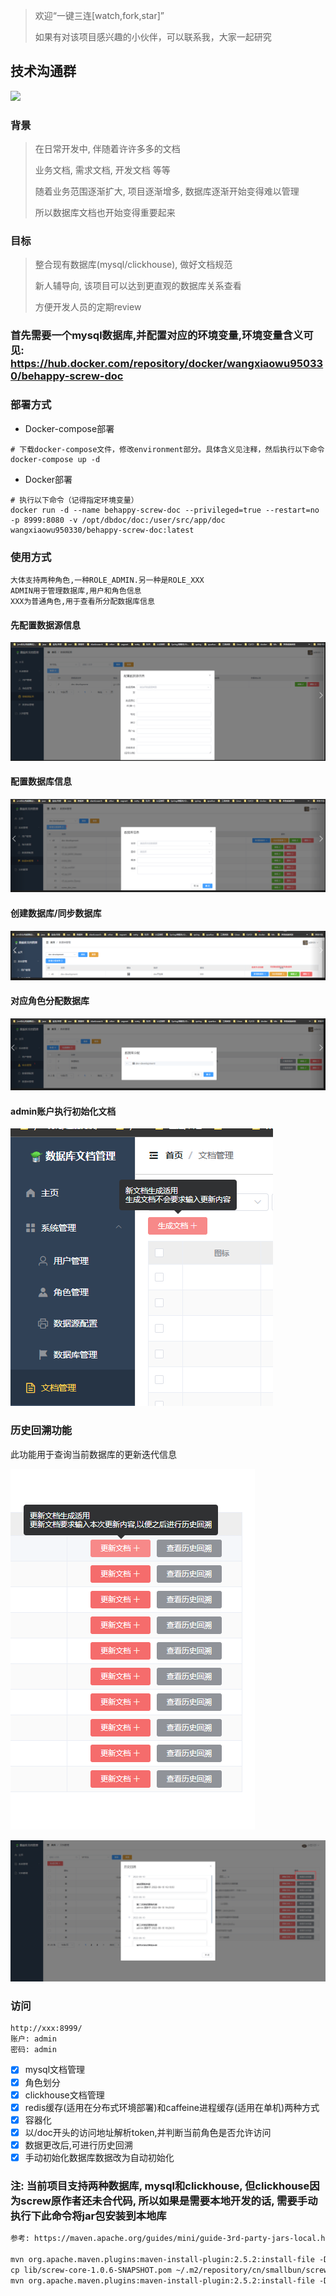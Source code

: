 > 欢迎“一键三连[watch,fork,star]”
> 
> 如果有对该项目感兴趣的小伙伴，可以联系我，大家一起研究
## 技术沟通群
<img src="https://raw.githubusercontent.com/wang-xiaowu/picture_repository/master/behappy_group.jpg" width="300px">

### 背景

> 在日常开发中, 伴随着许许多多的文档
>
> 业务文档, 需求文档, 开发文档 等等
>
> 随着业务范围逐渐扩大, 项目逐渐增多, 数据库逐渐开始变得难以管理
>
> 所以数据库文档也开始变得重要起来

### 目标

> 整合现有数据库(mysql/clickhouse), 做好文档规范
>
> 新人辅导向, 该项目可以达到更直观的数据库关系查看
>
> 方便开发人员的定期review

### 首先需要一个mysql数据库,并配置对应的环境变量,环境变量含义可见: https://hub.docker.com/repository/docker/wangxiaowu950330/behappy-screw-doc

### 部署方式

- Docker-compose部署

```
# 下载docker-compose文件，修改environment部分。具体含义见注释，然后执行以下命令
docker-compose up -d
```

- Docker部署

```
# 执行以下命令（记得指定环境变量）
docker run -d --name behappy-screw-doc --privileged=true --restart=no -p 8999:8080 -v /opt/dbdoc/doc:/user/src/app/doc wangxiaowu950330/behappy-screw-doc:latest
```

### 使用方式

```text
大体支持两种角色,一种ROLE_ADMIN.另一种是ROLE_XXX
ADMIN用于管理数据库,用户和角色信息
XXX为普通角色,用于查看所分配数据库信息
```

#### 先配置数据源信息

![img.png](resources/image/img_1.png)

#### 配置数据库信息

![img.png](resources/image/img_2.png)

#### 创建数据库/同步数据库

![img.png](resources/image/img_3.png)

#### 对应角色分配数据库

![img.png](resources/image/img_4.png)

#### admin账户执行初始化文档

![img.png](resources/image/img_5.png)

### 历史回溯功能

此功能用于查询当前数据库的更新迭代信息

![img.png](resources/image/img_6.png)

![image.png](resources/image/img_7.png)

### 访问

```
http://xxx:8999/
账户: admin
密码: admin
```

- [X]  mysql文档管理
- [X]  角色划分
- [X]  clickhouse文档管理
- [X]  redis缓存(适用在分布式环境部署)和caffeine进程缓存(适用在单机)两种方式
- [X]  容器化
- [X]  以/doc开头的访问地址解析token,并判断当前角色是否允许访问
- [X]  数据更改后,可进行历史回溯
- [X]  手动初始化数据库数据改为自动初始化

### 注: 当前项目支持两种数据库, mysql和clickhouse, 但clickhouse因为screw原作者还未合代码, 所以如果是需要本地开发的话, 需要手动执行下此命令将jar包安装到本地库

```xml
参考: https://maven.apache.org/guides/mini/guide-3rd-party-jars-local.html

mvn org.apache.maven.plugins:maven-install-plugin:2.5.2:install-file -Dfile="lib/screw-core-1.0.6-SNAPSHOT.jar" -DpomFile="lib/screw-1.0.6-SNAPSHOT.pom"
cp lib/screw-core-1.0.6-SNAPSHOT.pom ~/.m2/repository/cn/smallbun/screw/screw/1.0.6-SNAPSHOT/screw-1.0.6-SNAPSHOT.pom
mvn org.apache.maven.plugins:maven-install-plugin:2.5.2:install-file -Dfile="lib/screw-core-1.0.6-SNAPSHOT.jar" -DpomFile="lib/screw-core-1.0.6-SNAPSHOT.pom"
```
